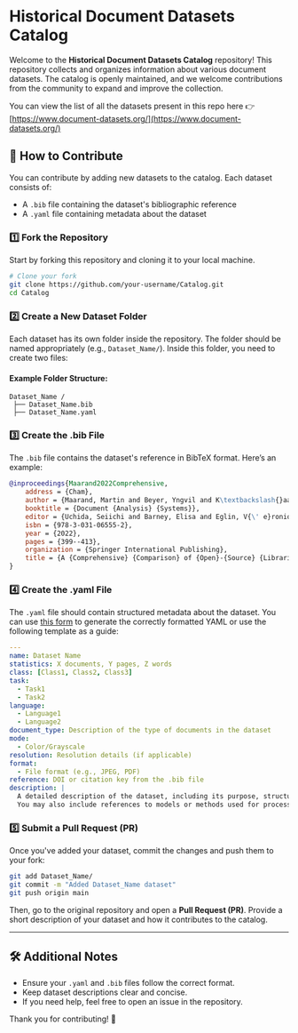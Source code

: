 # Historical Document Datasets Catalog

Welcome to the **Historical Document Datasets Catalog** repository! This repository collects and organizes information about various document datasets. The catalog is openly maintained, and we welcome contributions from the community to expand and improve the collection. 

You can view the list of all the datasets present in this repo here 👉 [https://www.document-datasets.org/](https://www.document-datasets.org/)

## 📌 How to Contribute
You can contribute by adding new datasets to the catalog. Each dataset consists of:

- A `.bib` file containing the dataset's bibliographic reference
- A `.yaml` file containing metadata about the dataset

### 1️⃣ **Fork the Repository**
Start by forking this repository and cloning it to your local machine.

```bash
# Clone your fork
git clone https://github.com/your-username/Catalog.git
cd Catalog
```

### 2️⃣ **Create a New Dataset Folder**
Each dataset has its own folder inside the repository. The folder should be named appropriately (e.g., `Dataset_Name/`). Inside this folder, you need to create two files:

#### **Example Folder Structure:**
```
Dataset_Name /
 ├── Dataset_Name.bib
 ├── Dataset_Name.yaml
```

### 3️⃣ **Create the .bib File**
The `.bib` file contains the dataset's reference in BibTeX format. Here’s an example:

```bibtex
@inproceedings{Maarand2022Comprehensive,
	address = {Cham},
	author = {Maarand, Martin and Beyer, Yngvil and K\textbackslash{}aasen, Andre and Fosseide, Knut T. and Kermorvant, Christopher},
	booktitle = {Document {Analysis} {Systems}},
	editor = {Uchida, Seiichi and Barney, Elisa and Eglin, V{\' e}ronique},
	isbn = {978-3-031-06555-2},
	year = {2022},
	pages = {399--413},
	organization = {Springer International Publishing},
	title = {A {Comprehensive} {Comparison} of {Open}-{Source} {Libraries} for {Handwritten} {Text} {Recognition} in {Norwegian}},
}
```

### 4️⃣ **Create the .yaml File**
The `.yaml` file should contain structured metadata about the dataset. You can use [this form](https://www.document-datasets.org/contribute) to generate the correctly formatted YAML or use the following template as a guide:

```yaml
---
name: Dataset Name
statistics: X documents, Y pages, Z words
class: [Class1, Class2, Class3]
task:
  - Task1
  - Task2
language:
  - Language1
  - Language2
document_type: Description of the type of documents in the dataset
mode:
  - Color/Grayscale
resolution: Resolution details (if applicable)
format:
  - File format (e.g., JPEG, PDF)
reference: DOI or citation key from the .bib file
description: |
  A detailed description of the dataset, including its purpose, structure, and how it was created.
  You may also include references to models or methods used for processing the dataset.
```

### 5️⃣ **Submit a Pull Request (PR)**
Once you've added your dataset, commit the changes and push them to your fork:

```bash
git add Dataset_Name/
git commit -m "Added Dataset_Name dataset"
git push origin main
```

Then, go to the original repository and open a **Pull Request (PR)**. Provide a short description of your dataset and how it contributes to the catalog.

---

## 🛠 Additional Notes
- Ensure your `.yaml` and `.bib` files follow the correct format.
- Keep dataset descriptions clear and concise.
- If you need help, feel free to open an issue in the repository.

Thank you for contributing! 🚀

